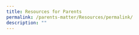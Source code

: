 ```yaml
---
title: Resources for Parents
permalink: /parents-matter/Resources/permalink/
description: ""
---
```

